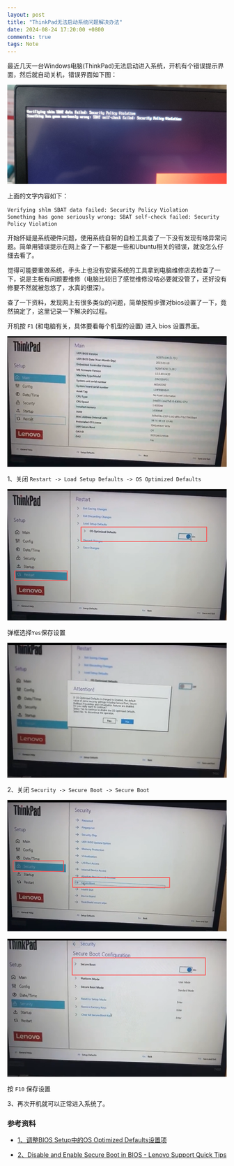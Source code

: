 ```yaml
---
layout: post
title: "ThinkPad无法启动系统问题解决办法"
date: 2024-08-24 17:20:00 +0800
comments: true
tags: Note
---
```


最近几天一台Windows电脑(ThinkPad)无法启动进入系统，开机有个错误提示界面，然后就自动关机，错误界面如下图：

![error](/images/sbat-self-check-failed/error.jpg)

上面的文字内容如下：

```
Verifying shlm SBAT data failed: Security Policy Violation
Something has gone seriously wrong: SBAT self-check failed: Security Policy Violation 
```

开始怀疑是系统硬件问题，使用系统自带的自检工具查了一下没有发现有啥异常问题。简单用错误提示在网上查了一下都是一些和Ubuntu相关的错误，就没怎么仔细去看了。

觉得可能要重做系统，手头上也没有安装系统的工具拿到电脑维修店去检查了一下，说是主板有问题要维修（电脑比较旧了感觉维修没啥必要就没管了，还好没有修要不然就被忽悠了，水真的很深）。

查了一下资料，发现网上有很多类似的问题，简单按照步骤对bios设置了一下，竟然搞定了，这里记录一下解决的过程。

开机按 `F1` (和电脑有关，具体要看每个机型的设置) 进入 bios 设置界面。

![bios-home](/images/sbat-self-check-failed/bios-home.png)

1、关闭 `Restart -> Load Setup Defaults -> OS Optimized Defaults`

![restart-settings-1](/images/sbat-self-check-failed/restart-settings-1.png)

弹框选择`Yes`保存设置

![restart-settings-2](/images/sbat-self-check-failed/restart-settings-2.png)

2、关闭 `Security -> Secure Boot -> Secure Boot`

![security-settings-1](/images/sbat-self-check-failed/security-settings-1.png)

![security-settings-2](/images/sbat-self-check-failed/security-settings-2.png)

按 `F10` 保存设置

3、再次开机就可以正常进入系统了。

### 参考资料

- [1、调整BIOS Setup中的OS Optimized Defaults设置项](https://robotrs.lenovo.com.cn/ZmptY2NtYW5hZ2Vy/p4data/Rdata/Rfiles/701.html)

- [2、Disable and Enable Secure Boot in BIOS - Lenovo Support Quick Tips](https://support.lenovo.com/nz/en/solutions/nvid500424-disable-and-enable-secure-boot-in-bios-lenovo-support-quick-tips)